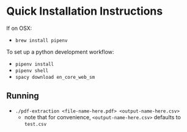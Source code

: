 # Quick Installation Instructions

If on OSX:

- `brew install pipenv`

To set up a python development workflow:

- `pipenv install`
- `pipenv shell`
- `spacy download en_core_web_sm`

## Running

- `./pdf-extraction <file-name-here.pdf> <output-name-here.csv>`
  - note that for convenience, `<output-name-here.csv>` defaults to `test.csv`
